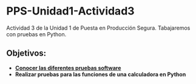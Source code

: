 # PPS-Unidad1-Actividad3
Actividad 3 de la Unidad 1 de Puesta en Producción Segura. Tabajaremos con pruebas en Python.

## Objetivos:

- [**Conocer las diferentes pruebas software**](Pruebas.md)
- **Realizar pruebas para las funciones de una calculadora en Python**


